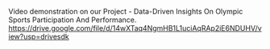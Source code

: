 Video demonstration on our Project - Data-Driven Insights On Olympic Sports Participation And Performance.
https://drive.google.com/file/d/14wXTaq4NgmHB1L1uciAqRAp2iE6NDUHV/view?usp=drivesdk
